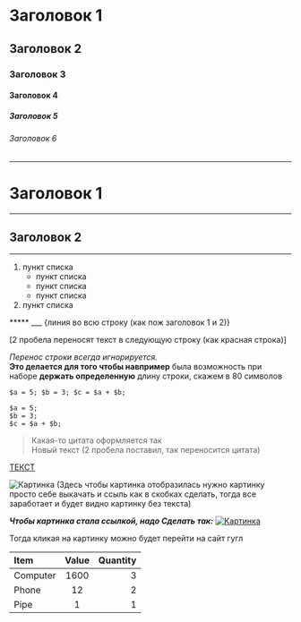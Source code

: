 # Заголовок 1
## Заголовок 2
### Заголовок 3
#### Заголовок 4
##### Заголовок 5
###### Заголовок 6
___
Заголовок 1
=
___
Заголовок 2
-
___
1. пункт списка
    * пункт списка
    - пункт списка
    + пункт списка
2. пункт списка

*****  ___                     {линия во всю строку (как пож заголовок 1 и 2)}

[2 пробела переносят текст в следующую строку (как красная строка)]  

*Перенос строки всегда игнорируется.*  
**Это делается для того чтобы навпример** была возможность при наборе __держать определенную__ длину строки, скажем в 80 символов

`
$a = 5;
$b = 3;
$c = $a + $b;
`
```
$a = 5;
$b = 3;
$c = $a + $b;
```

>Какая-то цитата оформляется так  
Новый текст (2 пробела поставил, так переносится цитата)

[ТЕКСТ](https//google.com)

![Картинка](img/1.jpg)   (Здесь чтобы картинка отобразилась нужно картинку просто себе выкачать и ссыль как в скобках сделать, тогда все заработает и будет видно картинку без текста)

***Чтобы картинка стала ссылкой, надо Сделать так:***
[![Картинка](img/1.jpg)](https//google.com)

Тогда кликая на картинку можно будет перейти на сайт гугл


Item        | Value | Quantity
:-----------|:-----:|--------:
Computer    | 1600  | 3
Phone       | 12    | 2
Pipe        | 1     | 1


